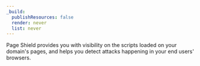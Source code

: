 ```yaml
---
_build:
  publishResources: false
  render: never
  list: never
---
```

Page Shield provides you with visibility on the scripts loaded on your domain's pages, and helps you detect attacks happening in your end users' browsers.
